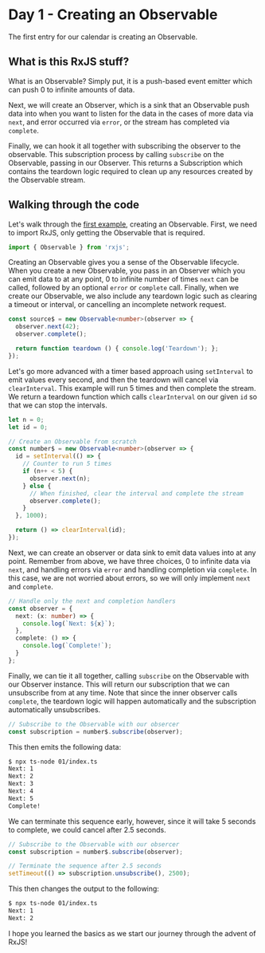 # Day 1 - Creating an Observable

The first entry for our calendar is creating an Observable. 

## What is this RxJS stuff?

What is an Observable? Simply put, it is a push-based event emitter which can push 0 to infinite amounts of data.  

Next, we will create an Observer, which is a sink that an Observable push data into when you want to listen for the data in the cases of more data via `next`, and error occurred via `error`, or the stream has completed via `complete`.  

Finally, we can hook it all together with subscribing the observer to the observable.  This subscription process by calling `subscribe` on the Observable, passing in our Observer.  This returns a Subscription which contains the teardown logic required to clean up any resources created by the Observable stream.

## Walking through the code

Let's walk through the [first example](index.ts), creating an Observable.  First, we need to import RxJS, only getting the Observable that is required.

```typescript
import { Observable } from 'rxjs';
```

Creating an Observable gives you a sense of the Observable lifecycle. When you create a new Observable, you pass in an Observer which you can emit data to at any point, 0 to infinite number of times `next` can be called, followed by an optional `error` or `complete` call.  Finally, when we create our Observable, we also include any teardown logic such as clearing a timeout or interval, or cancelling an incomplete network request.

```typescript
const source$ = new Observable<number>(observer => {
  observer.next(42);
  observer.complete();

  return function teardown () { console.log('Teardown'); };
});
```

Let's go more advanced with a timer based approach using `setInterval` to emit values every second, and then the teardown will cancel via `clearInterval`.  This example will run 5 times and then complete the stream.  We return a teardown function which calls `clearInterval` on our given `id` so that we can stop the intervals.

```typescript
let n = 0;
let id = 0;

// Create an Observable from scratch
const number$ = new Observable<number>(observer => {
  id = setInterval(() => {
    // Counter to run 5 times
    if (n++ < 5) {
      observer.next(n);
    } else {
      // When finished, clear the interval and complete the stream
      observer.complete();
    }
  }, 1000);

  return () => clearInterval(id);
});
```

Next, we can create an observer or data sink to emit data values into at any point.  Remember from above, we have three choices, 0 to infinite data via `next`, and handling errors via `error` and handling completion via `complete`.  In this case, we are not worried about errors, so we will only implement `next` and `complete`.

```typescript
// Handle only the next and completion handlers
const observer = {
  next: (x: number) => {
    console.log(`Next: ${x}`);
  },
  complete: () => {
    console.log(`Complete!`);
  }
};
```

Finally, we can tie it all together, calling `subscribe` on the Observable with our Observer instance.  This will return our subscription that we can unsubscribe from at any time.  Note that since the inner observer calls `complete`, the teardown logic will happen automatically and the subscription automatically unsubscribes.

```typescript
// Subscribe to the Observable with our obsercer
const subscription = number$.subscribe(observer);
```

This then emits the following data:
```bash
$ npx ts-node 01/index.ts
Next: 1
Next: 2
Next: 3
Next: 4
Next: 5
Complete!
```

We can terminate this sequence early, however, since it will take 5 seconds to complete, we could cancel after 2.5 seconds.

```typescript
// Subscribe to the Observable with our obsercer
const subscription = number$.subscribe(observer);

// Terminate the sequence after 2.5 seconds
setTimeout(() => subscription.unsubscribe(), 2500);
```

This then changes the output to the following:
```bash
$ npx ts-node 01/index.ts
Next: 1
Next: 2
```

I hope you learned the basics as we start our journey through the advent of RxJS!
